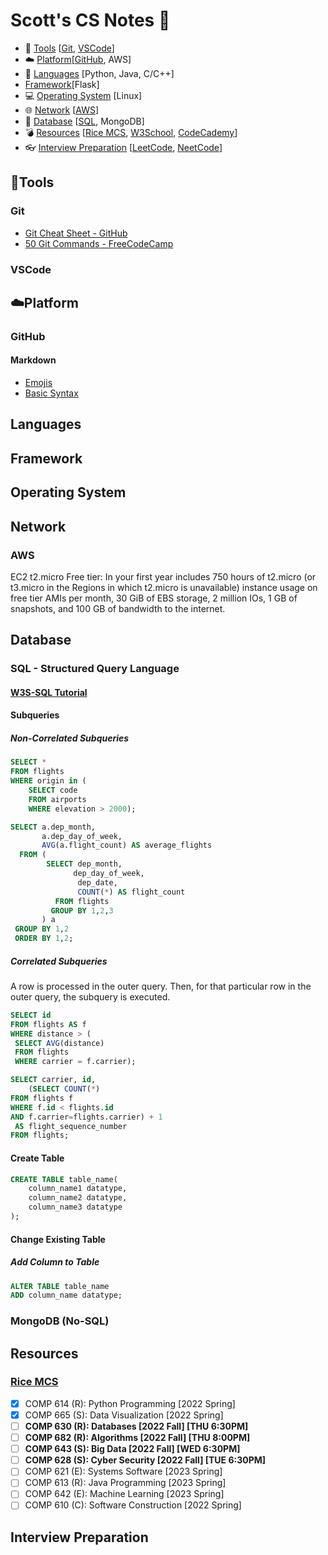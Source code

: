 # Scott's CS Notes :memo:

- :hammer: [Tools](#hammertools) [[Git](#git), [VSCode](#git)]
- :cloud: [Platform](#cloudplatform)[[GitHub](#github), AWS]
- :speech_balloon: [Languages](#languages) [Python, Java, C/C++]
- [Framework](#framework)[Flask]
- :computer: [Operating System](#operating-system) [Linux]
- :globe_with_meridians: [Network](#network) [[AWS](http://aws.amazon.com)]
- :floppy_disk: [Database](#database) [[SQL](#sql---structured-query-language), MongoDB]
- :bomb: [Resources](#resources) [[Rice MCS](#rice-mcs), [W3School](https://www.w3schools.com/), [CodeCademy](https://www.codecademy.com/)]
- :eyeglasses: [Interview Preparation](#interview-preparation) [[LeetCode](https://leetcode.com/), [NeetCode](https://neetcode.io/)] 


## :hammer:Tools
### Git
- [Git Cheat Sheet - GitHub](https://education.github.com/git-cheat-sheet-education.pdf)
- [50 Git Commands - FreeCodeCamp](https://www.freecodecamp.org/news/git-cheat-sheet/)
### VSCode

## :cloud:Platform
### GitHub
#### Markdown
- [Emojis](https://gist.github.com/rxaviers/7360908)
- [Basic Syntax](https://docs.github.com/en/get-started/writing-on-github/getting-started-with-writing-and-formatting-on-github/basic-writing-and-formatting-syntax)

## Languages

## Framework

## Operating System

## Network
### AWS
EC2
t2.micro
Free tier: In your first year includes 750 hours of t2.micro (or t3.micro in the Regions in which t2.micro is unavailable) instance usage on free tier AMIs per month, 30 GiB of EBS storage, 2 million IOs, 1 GB of snapshots, and 100 GB of bandwidth to the internet.
## Database
### SQL - Structured Query Language
#### [W3S-SQL Tutorial](https://www.w3schools.com/sql/default.asp)
#### Subqueries
##### Non-Correlated Subqueries
```sql
SELECT * 
FROM flights 
WHERE origin in (
    SELECT code 
    FROM airports 
    WHERE elevation > 2000);
```
```sql
SELECT a.dep_month,
       a.dep_day_of_week,
       AVG(a.flight_count) AS average_flights
  FROM (
        SELECT dep_month,
              dep_day_of_week,
               dep_date,
               COUNT(*) AS flight_count
          FROM flights
         GROUP BY 1,2,3
       ) a
 GROUP BY 1,2
 ORDER BY 1,2;
```
##### Correlated Subqueries
A row is processed in the outer query.
Then, for that particular row in the outer query, the subquery is executed.
```sql
SELECT id
FROM flights AS f
WHERE distance > (
 SELECT AVG(distance)
 FROM flights
 WHERE carrier = f.carrier);
```
```sql
SELECT carrier, id,
    (SELECT COUNT(*)
FROM flights f
WHERE f.id < flights.id
AND f.carrier=flights.carrier) + 1
 AS flight_sequence_number
FROM flights;
```
#### Create Table
```sql
CREATE TABLE table_name(
    column_name1 datatype,
    column_name2 datatype,
    column_name3 datatype
);
```
#### Change Existing Table
##### Add Column to Table
```sql
ALTER TABLE table_name
ADD column_name datatype;
```

### MongoDB (No-SQL)

## Resources
### [Rice MCS](https://csweb.rice.edu/academics/graduate-programs/online-mcs)
- [x] COMP 614 (R): Python Programming [2022 Spring]
- [x] COMP 665 (S): Data Visualization [2022 Spring]
- [ ] **COMP 630 (R): Databases [2022 Fall] [THU 6:30PM]**
- [ ] **COMP 682 (R): Algorithms [2022 Fall] [THU 8:00PM]**
- [ ] **COMP 643 (S): Big Data [2022 Fall] [WED 6:30PM]**
- [ ] **COMP 628 (S): Cyber Security [2022 Fall] [TUE 6:30PM]**
- [ ] COMP 621 (E): Systems Software [2023 Spring]
- [ ] COMP 613 (R): Java Programming [2023 Spring]
- [ ] COMP 642 (E): Machine Learning [2023 Spring]
- [ ] COMP 610 (C): Software Construction [2022 Spring]

## Interview Preparation